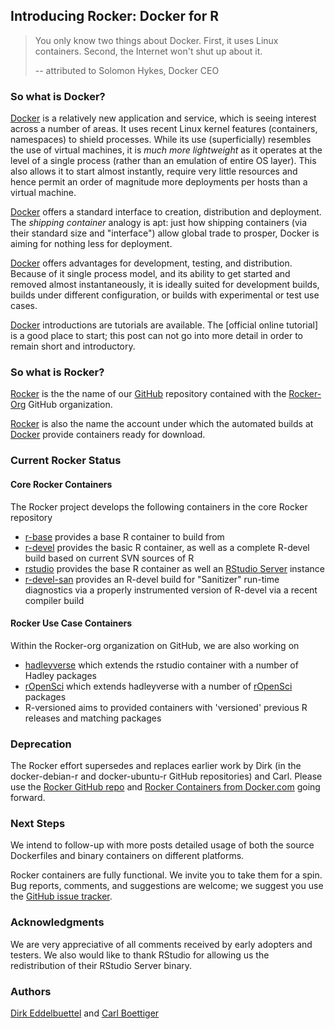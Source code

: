 ## Introducing Rocker: Docker for R


> You only know two things about Docker. First, it uses Linux  
> containers. Second, the Internet won't shut up about it.  
>  
> -- attributed to Solomon Hykes, Docker CEO

### So what is Docker?

[Docker](http://www.docker.com) is a relatively new application and service,
which is seeing interest across a number of areas. It uses recent Linux
kernel features (containers, namespaces) to shield processes. While its use
(superficially) resembles the use of virtual machines, it is _much more
lightweight_ as it operates at the level of a single process (rather than an
emulation of entire OS layer).  This also allows it to start almost
instantly, require very little resources and hence permit an order of
magnitude more deployments per hosts than a virtual machine.

[Docker](http://www.docker.com) offers a standard interface to creation,
distribution and deployment.  The _shipping container_ analogy is apt: just
how shipping containers (via their standard size and "interface") allow
global trade to prosper, Docker is aiming for nothing less for deployment.

[Docker](http://www.docker.com) offers advantages for development, testing,
and distribution.  Because of it single process model, and its ability to get
started and removed almost instantaneously, it is ideally suited for
development builds, builds under different configuration, or builds with
experimental or test use cases.

[Docker](http://www.docker.com) introductions are tutorials are available. 
The [official online tutorial] is a good place to start; this post can not
go into more detail in order to remain short and introductory.

### So what is Rocker?

[Rocker](https://github.com/rocker-org/rocker) is the the name of our
[GitHub](https://github.com/) repository contained with the 
[Rocker-Org](https://github.com/rocker-org) GitHub organization.

[Rocker](https://hub.docker.com/account/organizations/rocker/) is also the
name the account under which the automated builds at [Docker](http://www.docker.com) provide
containers ready for download.

### Current Rocker Status

#### Core Rocker Containers

The Rocker project develops the following containers in the core Rocker repository

+ [r-base](https://registry.hub.docker.com/u/rocker/r-base/) provides a base
  R container to build from
+ [r-devel](https://registry.hub.docker.com/u/rocker/r-devel/) provides the
basic R container, as well as a complete R-devel build based on current SVN
sources of R
+ [rstudio](https://registry.hub.docker.com/u/rocker/rstudio/) provides the
base R container as well an
[RStudio Server](http://www.rstudio.com/products/rstudio/) instance
+ [r-devel-san](https://registry.hub.docker.com/u/rocker/r-devel-san/)
provides an R-devel build for "Sanitizer" run-time diagnostics via a properly
instrumented version of R-devel via a recent compiler build


#### Rocker Use Case Containers

Within the Rocker-org organization on GitHub, we are also working on

+ [hadleyverse](https://registry.hub.docker.com/u/rocker/hadleyverse/) which
  extends the rstudio container with a number of Hadley packages
+ [rOpenSci](https://registry.hub.docker.com/u/rocker/ropensci/) which
  extends hadleyverse with a number of [rOpenSci](http://ropensci.org/) packages
+ R-versioned aims to provided containers with 'versioned' previous R
  releases and matching packages


### Deprecation

The Rocker effort supersedes and replaces earlier work by Dirk (in the
docker-debian-r and docker-ubuntu-r GitHub repositories) and Carl.  Please
use the [Rocker GitHub repo](https://github.com/rocker-org/rocker) and
[Rocker Containers from Docker.com](https://hub.docker.com/account/organizations/rocker/)
going forward.


### Next Steps 

We intend to follow-up with more posts detailed usage of both the source
Dockerfiles and binary containers on different platforms.

Rocker containers are fully functional. We invite you to take them for a
spin. Bug reports, comments, and suggestions are welcome; we suggest you use the
[GitHub issue tracker](https://github.com/rocker-org/rocker/issues).


### Acknowledgments

We are very appreciative of all comments received by early adopters and
testers. We also would like to thank RStudio for allowing us the
redistribution of their RStudio Server binary.


### Authors

[Dirk Eddelbuettel](http://dirk.eddelbuettel.com) and
[Carl Boettiger](http://www.carlboettiger.info/)


